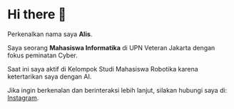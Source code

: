 # Hi there 👋

Perkenalkan nama saya **Alis**.<br>

Saya seorang **Mahasiswa Informatika** di UPN Veteran Jakarta dengan fokus peminatan Cyber.<br>

Saat ini saya aktif di Kelompok Studi Mahasiswa Robotika karena ketertarikan saya dengan AI.<br>

Jika ingin berkenalan dan berinteraksi lebih lanjut, silakan hubungi saya di:
[Instagram]([https://www.instagram.com/_alsxi/]).

